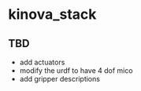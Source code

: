 # kinova_stack


## TBD
* add actuators 
* modify the urdf to have 4 dof mico
* add gripper descriptions
